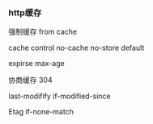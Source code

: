 ### http缓存

强制缓存 from cache

cache control  no-cache no-store default

expirse  max-age

协商缓存 304

last-modifify if-modified-since

Etag if-none-match
